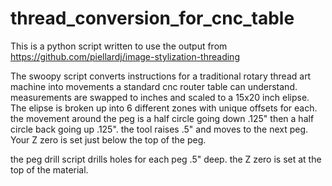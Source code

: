 # thread_conversion_for_cnc_table
This is a python script written to use the output from https://github.com/piellardj/image-stylization-threading

The swoopy script converts instructions for a traditional rotary thread art machine into movements a standard cnc router table can understand. 
measurements are swapped to inches and scaled to a 15x20 inch elipse. The elipse is broken up into 6 different zones with unique
offsets for each. the movement around the peg is a half circle going down .125" then a half circle back going up .125". the
tool raises .5" and moves to the next peg. Your Z zero is set just below the top of the peg. 

the peg drill script drills holes for each peg .5" deep. the Z zero is set at the top of the material. 
